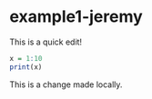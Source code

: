 # example1-jeremy

This is a quick edit!

```R
x = 1:10
print(x)
```

This is a change made locally.
